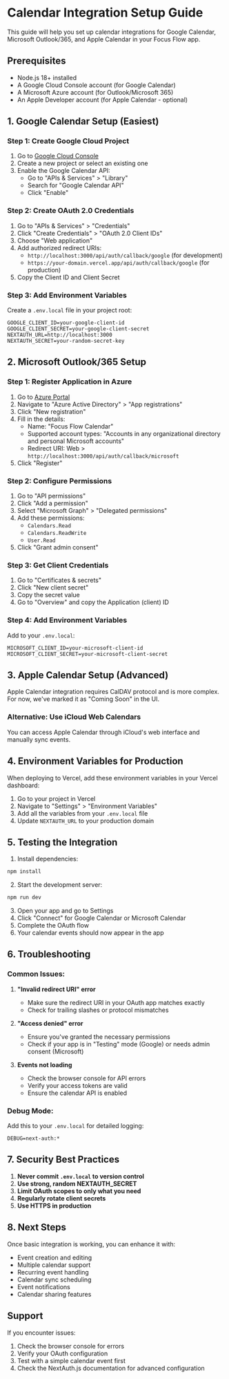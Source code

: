 # Calendar Integration Setup Guide

This guide will help you set up calendar integrations for Google Calendar, Microsoft Outlook/365, and Apple Calendar in your Focus Flow app.

## Prerequisites

- Node.js 18+ installed
- A Google Cloud Console account (for Google Calendar)
- A Microsoft Azure account (for Outlook/Microsoft 365)
- An Apple Developer account (for Apple Calendar - optional)

## 1. Google Calendar Setup (Easiest)

### Step 1: Create Google Cloud Project
1. Go to [Google Cloud Console](https://console.cloud.google.com/)
2. Create a new project or select an existing one
3. Enable the Google Calendar API:
   - Go to "APIs & Services" > "Library"
   - Search for "Google Calendar API"
   - Click "Enable"

### Step 2: Create OAuth 2.0 Credentials
1. Go to "APIs & Services" > "Credentials"
2. Click "Create Credentials" > "OAuth 2.0 Client IDs"
3. Choose "Web application"
4. Add authorized redirect URIs:
   - `http://localhost:3000/api/auth/callback/google` (for development)
   - `https://your-domain.vercel.app/api/auth/callback/google` (for production)
5. Copy the Client ID and Client Secret

### Step 3: Add Environment Variables
Create a `.env.local` file in your project root:
```env
GOOGLE_CLIENT_ID=your-google-client-id
GOOGLE_CLIENT_SECRET=your-google-client-secret
NEXTAUTH_URL=http://localhost:3000
NEXTAUTH_SECRET=your-random-secret-key
```

## 2. Microsoft Outlook/365 Setup

### Step 1: Register Application in Azure
1. Go to [Azure Portal](https://portal.azure.com/)
2. Navigate to "Azure Active Directory" > "App registrations"
3. Click "New registration"
4. Fill in the details:
   - Name: "Focus Flow Calendar"
   - Supported account types: "Accounts in any organizational directory and personal Microsoft accounts"
   - Redirect URI: Web > `http://localhost:3000/api/auth/callback/microsoft`
5. Click "Register"

### Step 2: Configure Permissions
1. Go to "API permissions"
2. Click "Add a permission"
3. Select "Microsoft Graph" > "Delegated permissions"
4. Add these permissions:
   - `Calendars.Read`
   - `Calendars.ReadWrite`
   - `User.Read`
5. Click "Grant admin consent"

### Step 3: Get Client Credentials
1. Go to "Certificates & secrets"
2. Click "New client secret"
3. Copy the secret value
4. Go to "Overview" and copy the Application (client) ID

### Step 4: Add Environment Variables
Add to your `.env.local`:
```env
MICROSOFT_CLIENT_ID=your-microsoft-client-id
MICROSOFT_CLIENT_SECRET=your-microsoft-client-secret
```

## 3. Apple Calendar Setup (Advanced)

Apple Calendar integration requires CalDAV protocol and is more complex. For now, we've marked it as "Coming Soon" in the UI.

### Alternative: Use iCloud Web Calendars
You can access Apple Calendar through iCloud's web interface and manually sync events.

## 4. Environment Variables for Production

When deploying to Vercel, add these environment variables in your Vercel dashboard:

1. Go to your project in Vercel
2. Navigate to "Settings" > "Environment Variables"
3. Add all the variables from your `.env.local` file
4. Update `NEXTAUTH_URL` to your production domain

## 5. Testing the Integration

1. Install dependencies:
```bash
npm install
```

2. Start the development server:
```bash
npm run dev
```

3. Open your app and go to Settings
4. Click "Connect" for Google Calendar or Microsoft Calendar
5. Complete the OAuth flow
6. Your calendar events should now appear in the app

## 6. Troubleshooting

### Common Issues:

1. **"Invalid redirect URI" error**
   - Make sure the redirect URI in your OAuth app matches exactly
   - Check for trailing slashes or protocol mismatches

2. **"Access denied" error**
   - Ensure you've granted the necessary permissions
   - Check if your app is in "Testing" mode (Google) or needs admin consent (Microsoft)

3. **Events not loading**
   - Check the browser console for API errors
   - Verify your access tokens are valid
   - Ensure the calendar API is enabled

### Debug Mode:
Add this to your `.env.local` for detailed logging:
```env
DEBUG=next-auth:*
```

## 7. Security Best Practices

1. **Never commit `.env.local` to version control**
2. **Use strong, random NEXTAUTH_SECRET**
3. **Limit OAuth scopes to only what you need**
4. **Regularly rotate client secrets**
5. **Use HTTPS in production**

## 8. Next Steps

Once basic integration is working, you can enhance it with:

- Event creation and editing
- Multiple calendar support
- Recurring event handling
- Calendar sync scheduling
- Event notifications
- Calendar sharing features

## Support

If you encounter issues:
1. Check the browser console for errors
2. Verify your OAuth configuration
3. Test with a simple calendar event first
4. Check the NextAuth.js documentation for advanced configuration
